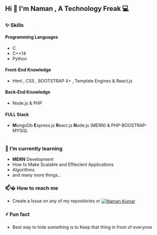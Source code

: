 ## <p>Hi 👋 I'm Naman , A Technology Freak 💻 </p>


### ✨ Skills 
#### Programming Languages 
- C 
- C++14
- Python 
   
#### Front-End Knowledge 
- Html , CSS , BOOTSTRAP 4+ , Template Engines & React.js

#### Back-End Knowledge 
- Node.js & PHP


#### FULL Stack  
- <strong>M</strong>ongoDb <strong> E</strong>xpress.js <strong>R</strong>eact.js <strong>N</strong>ode.js (MERN) & PHP-BOOSTRAP-MYSQL <br><br>


### 🌱 I’m currently learning  
-  <b>M</b><b>E</b><b>R</b><b>N</b> Development
-  How to Make Scalable and Effiecient Applications 
-  Algorithms
-  and many more things..<br>


### 📫� How to reach me
- Create a Issue on any of my repositories or <a href="https://www.linkedin.com/in/naman-kumar-04a49b1ba/" target="blank"><img align="center" src="https://img.shields.io/badge/LinkedIn-0077B5?style=for-the-badge&logo=linkedin&logoColor=white" alt="Naman Kumar"/></a>  <br>

### ⚡ Fun fact
- Best way to hide something is to Keep that thing in front of everyone  

